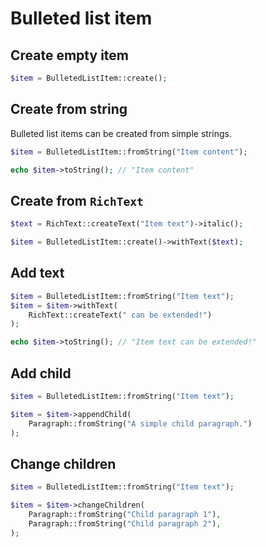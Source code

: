 # Bulleted list item

## Create empty item

```php
$item = BulletedListItem::create();
```

## Create from string

Bulleted list items can be created from simple strings.

```php
$item = BulletedListItem::fromString("Item content");

echo $item->toString(); // "Item content"
```

## Create from `RichText`

```php
$text = RichText::createText("Item text")->italic();

$item = BulletedListItem::create()->withText($text);
```

## Add text

```php
$item = BulletedListItem::fromString("Item text");
$item = $item->withText(
    RichText::createText(" can be extended!")
);

echo $item->toString(); // "Item text can be extended!"
```

## Add child

```php
$item = BulletedListItem::fromString("Item text");

$item = $item->appendChild(
    Paragraph::fromString("A simple child paragraph.")
);
```

## Change children

```php
$item = BulletedListItem::fromString("Item text");

$item = $item->changeChildren(
    Paragraph::fromString("Child paragraph 1"),
    Paragraph::fromString("Child paragraph 2"),
);
```